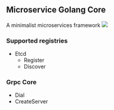 ## Microservice Golang Core
A minimalist microservices framework
![](https://minio.lhdht.cn/public/logo.png)

### Supported registries
- Etcd
  - Register
  - Discover

### Grpc Core
- Dial
- CreateServer
